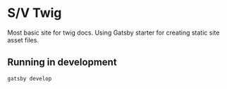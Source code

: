 # S/V Twig

Most basic site for twig docs. Using Gatsby starter for creating static site asset files.

## Running in development
`gatsby develop`
